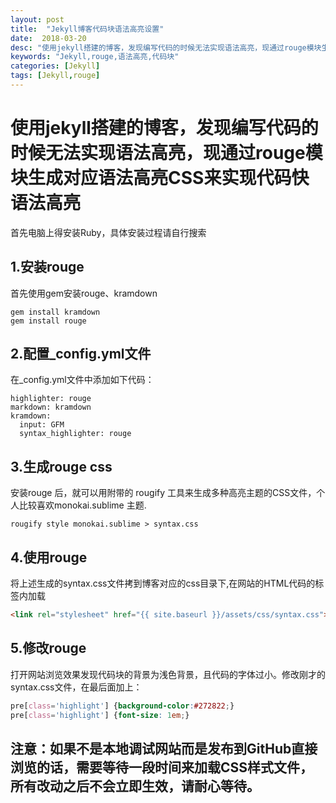 ```yaml
---
layout: post
title:  "Jekyll博客代码块语法高亮设置"
date:  2018-03-20
desc: "使用jekyll搭建的博客，发现编写代码的时候无法实现语法高亮，现通过rouge模块生成对应语法高亮CSS来实现代码快语法高亮"
keywords: "Jekyll,rouge,语法高亮,代码块"
categories: [Jekyll]
tags: [Jekyll,rouge]
---
```

# 使用jekyll搭建的博客，发现编写代码的时候无法实现语法高亮，现通过rouge模块生成对应语法高亮CSS来实现代码快语法高亮

首先电脑上得安装Ruby，具体安装过程请自行搜索


## 1.安装rouge

首先使用gem安装rouge、kramdown

```
gem install kramdown
gem install rouge
```



## 2.配置_config.yml文件

在_config.yml文件中添加如下代码：
```
highlighter: rouge
markdown: kramdown
kramdown:
  input: GFM
  syntax_highlighter: rouge
```



## 3.生成rouge css

安装rouge 后，就可以用附带的 rougify 工具来生成多种高亮主题的CSS文件，个人比较喜欢monokai.sublime 主题.
```
rougify style monokai.sublime > syntax.css
```

## 4.使用rouge

将上述生成的syntax.css文件拷到博客对应的css目录下,在网站的HTML代码的<head>标签内加载
```html
<link rel="stylesheet" href="{{ site.baseurl }}/assets/css/syntax.css">
```


## 5.修改rouge

打开网站浏览效果发现代码块的背景为浅色背景，且代码的字体过小。修改刚才的syntax.css文件，在最后面加上：
```css
pre[class='highlight'] {background-color:#272822;}
pre[class='highlight'] {font-size: 1em;}
```

## 注意：如果不是本地调试网站而是发布到GitHub直接浏览的话，需要等待一段时间来加载CSS样式文件，所有改动之后不会立即生效，请耐心等待。
